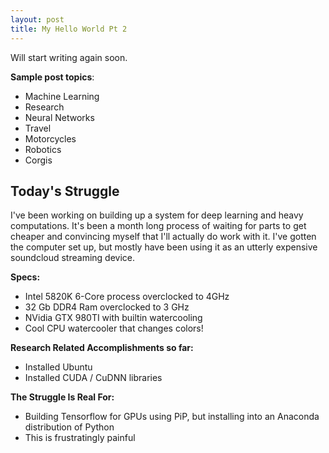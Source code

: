```yaml
---
layout: post
title: My Hello World Pt 2
---
```


Will start writing again soon.

**Sample post topics**:

- Machine Learning
- Research
- Neural Networks
- Travel
- Motorcycles
- Robotics
- Corgis


## Today's Struggle
I've been working on building up a system for deep learning and heavy computations. 
It's been a month long process of waiting for parts to get cheaper and convincing myself that I'll actually do work with it. 
I've gotten the computer set up, but mostly have been using it as an utterly expensive soundcloud streaming device.

**Specs:**
- Intel 5820K 6-Core process overclocked to 4GHz
- 32 Gb DDR4 Ram overclocked to 3 GHz
- NVidia GTX 980TI with builtin watercooling
- Cool CPU watercooler that changes colors!

**Research Related Accomplishments so far:**
- Installed Ubuntu
- Installed CUDA / CuDNN libraries

**The Struggle Is Real For:**
- Building Tensorflow for GPUs using PiP, but installing into an Anaconda distribution of Python
- This is frustratingly painful
